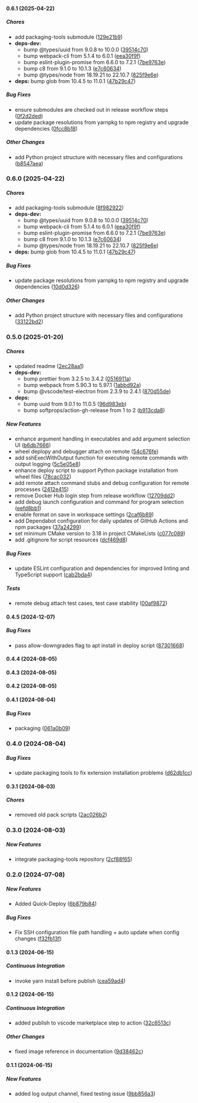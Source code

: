 #### 0.6.1 (2025-04-22)

##### Chores

*  add packaging-tools submodule ([129e21b9](https://github.com/EffectiveRange/vscodeext-er-dev/commit/129e21b9ae90fb0cef0581748e4b04023486d4ef))
* **deps-dev:**
  *  bump @types/uuid from 9.0.8 to 10.0.0 ([39514c70](https://github.com/EffectiveRange/vscodeext-er-dev/commit/39514c700104677080e367408900dcc0bab54e91))
  *  bump webpack-cli from 5.1.4 to 6.0.1 ([eea30f9f](https://github.com/EffectiveRange/vscodeext-er-dev/commit/eea30f9f02cdef0d6cdfc7e2f7b110e805e692be))
  *  bump eslint-plugin-promise from 6.6.0 to 7.2.1 ([7be9763e](https://github.com/EffectiveRange/vscodeext-er-dev/commit/7be9763e24a63ee0d9832b345c4dda6dce529d54))
  *  bump c8 from 9.1.0 to 10.1.3 ([e7c60634](https://github.com/EffectiveRange/vscodeext-er-dev/commit/e7c6063443673001aca1bf89e25d95083d7875be))
  *  bump @types/node from 18.19.21 to 22.10.7 ([825f9e6e](https://github.com/EffectiveRange/vscodeext-er-dev/commit/825f9e6e0caf5b2bf5202c3ae96da067016b871b))
* **deps:**  bump glob from 10.4.5 to 11.0.1 ([47b29c47](https://github.com/EffectiveRange/vscodeext-er-dev/commit/47b29c4786233133ba303d9c855e767d98294c7d))

##### Bug Fixes

*  ensure submodules are checked out in release workflow steps ([0f2d2ded](https://github.com/EffectiveRange/vscodeext-er-dev/commit/0f2d2dedd75a473c6f806c66505f68a70ba49160))
*  update package resolutions from yarnpkg to npm registry and upgrade dependencies ([0fcc8b18](https://github.com/EffectiveRange/vscodeext-er-dev/commit/0fcc8b182b529963f51c6368f189cca1422a1aaa))

##### Other Changes

*  add Python project structure with necessary files and configurations ([b8547aea](https://github.com/EffectiveRange/vscodeext-er-dev/commit/b8547aea5241d328124bd7df1bfe037cdfd83e3b))

### 0.6.0 (2025-04-22)

##### Chores

*  add packaging-tools submodule ([8f982922](https://github.com/EffectiveRange/vscodeext-er-dev/commit/8f9829225a3aae0541d9061b54f878f8de3737a6))
* **deps-dev:**
  *  bump @types/uuid from 9.0.8 to 10.0.0 ([39514c70](https://github.com/EffectiveRange/vscodeext-er-dev/commit/39514c700104677080e367408900dcc0bab54e91))
  *  bump webpack-cli from 5.1.4 to 6.0.1 ([eea30f9f](https://github.com/EffectiveRange/vscodeext-er-dev/commit/eea30f9f02cdef0d6cdfc7e2f7b110e805e692be))
  *  bump eslint-plugin-promise from 6.6.0 to 7.2.1 ([7be9763e](https://github.com/EffectiveRange/vscodeext-er-dev/commit/7be9763e24a63ee0d9832b345c4dda6dce529d54))
  *  bump c8 from 9.1.0 to 10.1.3 ([e7c60634](https://github.com/EffectiveRange/vscodeext-er-dev/commit/e7c6063443673001aca1bf89e25d95083d7875be))
  *  bump @types/node from 18.19.21 to 22.10.7 ([825f9e6e](https://github.com/EffectiveRange/vscodeext-er-dev/commit/825f9e6e0caf5b2bf5202c3ae96da067016b871b))
* **deps:**  bump glob from 10.4.5 to 11.0.1 ([47b29c47](https://github.com/EffectiveRange/vscodeext-er-dev/commit/47b29c4786233133ba303d9c855e767d98294c7d))

##### Bug Fixes

*  update package resolutions from yarnpkg to npm registry and upgrade dependencies ([10d0d326](https://github.com/EffectiveRange/vscodeext-er-dev/commit/10d0d3264bdfdd2725161d13211497794461fabb))

##### Other Changes

*  add Python project structure with necessary files and configurations ([33122bd2](https://github.com/EffectiveRange/vscodeext-er-dev/commit/33122bd26e18d1164f091796a66579b23d576265))

### 0.5.0 (2025-01-20)

##### Chores

*  updated readme ([2ec28aa1](https://github.com/EffectiveRange/vscodeext-er-dev/commit/2ec28aa13e584d600437e486d84850644d0cb9f6))
* **deps-dev:**
  *  bump prettier from 3.2.5 to 3.4.2 ([0516911a](https://github.com/EffectiveRange/vscodeext-er-dev/commit/0516911a989fa55d9ef22a141bb9261e8a216e2f))
  *  bump webpack from 5.90.3 to 5.97.1 ([1abbd92a](https://github.com/EffectiveRange/vscodeext-er-dev/commit/1abbd92a14002b4027902b1f15e451bc46074485))
  *  bump @vscode/test-electron from 2.3.9 to 2.4.1 ([870d55de](https://github.com/EffectiveRange/vscodeext-er-dev/commit/870d55de4f5720b056e73455edba21f46a2ab3e7))
* **deps:**
  *  bump uuid from 9.0.1 to 11.0.5 ([96d983eb](https://github.com/EffectiveRange/vscodeext-er-dev/commit/96d983ebc9c0d7b8b5d39c5880ead3465ee92648))
  *  bump softprops/action-gh-release from 1 to 2 ([b913cda8](https://github.com/EffectiveRange/vscodeext-er-dev/commit/b913cda83aa4f2d37a02a529516dddb33bad409c))

##### New Features

*  enhance argument handling in executables and add argument selection UI ([b6db7666](https://github.com/EffectiveRange/vscodeext-er-dev/commit/b6db7666f521950088691213b0d738686eb4312c))
*  wheel deplopy and debugger attach on remote ([54c676fe](https://github.com/EffectiveRange/vscodeext-er-dev/commit/54c676fe107148c3331dad3c17f0b8e922c29a16))
*  add sshExecWithOutput function for executing remote commands with output logging ([5c5e05e8](https://github.com/EffectiveRange/vscodeext-er-dev/commit/5c5e05e8894b31088013477426082a089996b59b))
*  enhance deploy script to support Python package installation from wheel files ([78cac032](https://github.com/EffectiveRange/vscodeext-er-dev/commit/78cac032d7e3a5e17c413bc9f87da9532655d731))
*  add remote attach command stubs and debug configuration for remote processes ([2412e415](https://github.com/EffectiveRange/vscodeext-er-dev/commit/2412e415812218a80bd166632e93e8aa2b356295))
*  remove Docker Hub login step from release workflow ([12709dd2](https://github.com/EffectiveRange/vscodeext-er-dev/commit/12709dd263876d4acbfc25bf06829780e674e3c8))
*  add debug launch configuration and command for program selection ([eefd8bb1](https://github.com/EffectiveRange/vscodeext-er-dev/commit/eefd8bb1cb1b266522f851da9169981a2b8df376))
*  enable format on save in workspace settings ([2caf6b89](https://github.com/EffectiveRange/vscodeext-er-dev/commit/2caf6b897b004a5039871f6f7aeba9793fdb620c))
*  add Dependabot configuration for daily updates of GitHub Actions and npm packages ([37a24299](https://github.com/EffectiveRange/vscodeext-er-dev/commit/37a24299836677348ed8b59c3440c6795987deef))
*  set minimum CMake version to 3.18 in project CMakeLists ([c077c089](https://github.com/EffectiveRange/vscodeext-er-dev/commit/c077c08908a7362416f47d822cd2cc572efe2758))
*  add .gitignore for script resources ([dcf469d8](https://github.com/EffectiveRange/vscodeext-er-dev/commit/dcf469d8163971265b89c7a6d55fc4ded5d120c9))

##### Bug Fixes

*  update ESLint configuration and dependencies for improved linting and TypeScript support ([cab2bda4](https://github.com/EffectiveRange/vscodeext-er-dev/commit/cab2bda403877e57a3f28c22bbaf03fdda826e9f))

##### Tests

*  remote debug attach test cases, test case stability ([00af9872](https://github.com/EffectiveRange/vscodeext-er-dev/commit/00af98722244def4c2f2698f3405bd0033af3881))

#### 0.4.5 (2024-12-07)

##### Bug Fixes

*  pass allow-downgrades flag to apt install in deploy script ([87301668](https://github.com/EffectiveRange/vscodeext-er-dev/commit/87301668354d8afa3ade1249e1a93f4a211e0744))

#### 0.4.4 (2024-08-05)

#### 0.4.3 (2024-08-05)

#### 0.4.2 (2024-08-05)

#### 0.4.1 (2024-08-04)

##### Bug Fixes

*  packaging ([061a0b09](https://github.com/EffectiveRange/vscodeext-er-dev/commit/061a0b096f0a6ae6276dbd23fd85022600eda20e))

### 0.4.0 (2024-08-04)

##### Bug Fixes

*  update packaging tools to fix extension installation problems ([d62db1cc](https://github.com/EffectiveRange/vscodeext-er-dev/commit/d62db1cc175aab5c8006d7a67d4d5f32ec7c3b9a))

#### 0.3.1 (2024-08-03)

##### Chores

*  removed old pack scripts ([2ac026b2](https://github.com/EffectiveRange/vscodeext-er-dev/commit/2ac026b211f758ec4368ded9b14841e92f2e3266))

### 0.3.0 (2024-08-03)

##### New Features

*  integrate packaging-tools repository ([2cf88f65](https://github.com/EffectiveRange/vscodeext-er-dev/commit/2cf88f656e75ffb352fab761d380e474efa953f5))

### 0.2.0 (2024-07-08)

##### New Features

*  Added Quick-Deploy ([6b879b84](https://github.com/EffectiveRange/vscodeext-er-dev/commit/6b879b84049d204b0dae3e0ca43830d7a8cef326))

##### Bug Fixes

*  Fix SSH configuration file path handling + auto update when config changes ([f32fb13f](https://github.com/EffectiveRange/vscodeext-er-dev/commit/f32fb13f6f4991f601160abf380629e7027094cc))

#### 0.1.3 (2024-06-15)

##### Continuous Integration

*  invoke yarn install before publish ([cea59ad4](https://github.com/EffectiveRange/vscodeext-er-dev/commit/cea59ad41217be79f6b82e07b496a682d5217fc9))

#### 0.1.2 (2024-06-15)

##### Continuous Integration

*  added publish to vscode marketplace step to action ([32c6513c](https://github.com/EffectiveRange/vscodeext-er-dev/commit/32c6513c8d33b1be21783f81e3db0af59a63d7e6))

##### Other Changes

*  fixed image reference in documentation ([9d38462c](https://github.com/EffectiveRange/vscodeext-er-dev/commit/9d38462cefb6bc996966d0fdf49330da47af2f40))

#### 0.1.1 (2024-06-15)

##### New Features

*  added log output channel, fixed testing issue ([9bb856a3](https://github.com/EffectiveRange/vscodeext-er-dev/commit/9bb856a38e8890f2f7a93e9816f0f3134cced39b))

